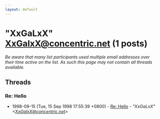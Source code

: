 ```yaml
---
layout: default
---
```


# "XxGaLxX" <XxGalxX@concentric.net> (1 posts)

_Be aware that many list participants used multiple email addresses over their time active on the list. As such this page may not contain all threads available._

## Threads

### Re: Hello
+ 1998-09-15 (Tue, 15 Sep 1998 17:55:39 +0800) - [Re: Hello](/archive/1998/09/4f1e2a66b449f1c82af55248eb610f945481f9357bfeedbef1def73214bba75b) - _"XxGaLxX" \<XxGalxX@concentric.net\>_


